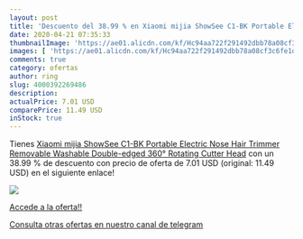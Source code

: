```yaml
---
layout: post
title: 'Descuento del 38.99 % en Xiaomi mijia ShowSee C1-BK Portable Elec'
date: 2020-04-21 07:35:33
thumbnailImage: 'https://ae01.alicdn.com/kf/Hc94aa722f291492dbb78a08cf3c6fe1dL/Xiaomi-mijia-ShowSee-C1-BK-Portable-Electric-Nose-Hair-Trimmer-Removable-Washable-Double-edged-360-Rotating.jpg_350x350._SL200_.jpg'
images: [ 'https://ae01.alicdn.com/kf/Hc94aa722f291492dbb78a08cf3c6fe1dL/Xiaomi-mijia-ShowSee-C1-BK-Portable-Electric-Nose-Hair-Trimmer-Removable-Washable-Double-edged-360-Rotating.jpg_350x350._SL200_.jpg' ]
comments: true
category: ofertas
author: ring
slug: 4000392269486
description:
actualPrice: 7.01 USD
comparePrice: 11.49 USD
inStock: true
---
```


Tienes [Xiaomi mijia ShowSee C1-BK Portable Electric Nose Hair Trimmer Removable Washable Double-edged 360° Rotating Cutter Head](https://www.amazon.com/dp/4000392269486/?tag=redken08-20) con un 38.99 % de descuento con precio de oferta de 7.01 USD (original: 11.49 USD) en el siguiente enlace!

[![](https://ae01.alicdn.com/kf/Hc94aa722f291492dbb78a08cf3c6fe1dL/Xiaomi-mijia-ShowSee-C1-BK-Portable-Electric-Nose-Hair-Trimmer-Removable-Washable-Double-edged-360-Rotating.jpg_350x350._SL200_.jpg)](https://www.amazon.com/dp/4000392269486/?tag=redken08-20)

[Accede a la oferta!!](https://www.amazon.com/dp/4000392269486/?tag=redken08-20)

[Consulta otras ofertas en nuestro canal de telegram](https://t.me/s/ofertas25)
